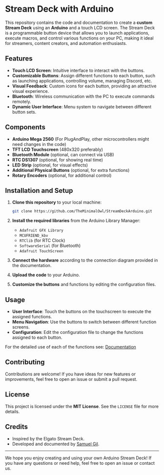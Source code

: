 # Stream Deck with Arduino

This repository contains the code and documentation to create a **custom Stream Deck** using an **Arduino** and a touch LCD screen. The Stream Deck is a programmable button device that allows you to launch applications, execute macros, and control various functions on your PC, making it ideal for streamers, content creators, and automation enthusiasts.

## Features

- **Touch LCD Screen**: Intuitive interface to interact with the buttons.
- **Customizable Buttons**: Assign different functions to each button, such as launching applications, controlling volume, managing Discord, etc.
- **Visual Feedback**: Custom icons for each button, providing an attractive visual experience.
- **Bluetooth**: Wireless communication with the PC to execute commands remotely.
- **Dynamic User Interface**: Menu system to navigate between different button sets.

## Components

- **Arduino Mega 2560** (For PlugAndPlay, other microcontrollers might need changes in the code)
- **TFT LCD Touchscreen** (480x320 preferably)
- **Bluetooth Module** (optional, can connect via USB)
- **RTC DS1307** (optional, for showing real time)
- **LED Strip** (optional, for visual effects)
- **Additional Physical Buttons** (optional, for extra functions)
- **Rotary Encoders** (optional, for additional control)

## Installation and Setup

1. **Clone this repository** to your local machine:
    ```bash
    git clone https://github.com/TheMinimalOwl/StreamDeckArduino.git
    ```

2. **Install the required libraries** from the Arduino Library Manager:
    - `Adafruit GFX Library`
    - `MCUFRIEND_kbv`
    - `RTClib` (for RTC Clock)
    - `SoftwareSerial` (for Bluetooth)
    - `Adafruit TouchScreen`

3. **Connect the hardware** according to the connection diagram provided in the documentation.

4. **Upload the code** to your Arduino.

5. **Customize the buttons** and functions by editing the configuration files.

## Usage

- **User Interface**: Touch the buttons on the touchscreen to execute the assigned functions.
- **Menu Navigation**: Use the buttons to switch between different function screens.
- **Configuration**: Edit the configuration file to change the functions assigned to each button.

For the detailed use of each of the functions see: [Documentation](https://github.com/)

## Contributing

Contributions are welcome! If you have ideas for new features or improvements, feel free to open an issue or submit a pull request.

## License

This project is licensed under the **MIT License**. See the `LICENSE` file for more details.

## Credits

- Inspired by the Elgato Stream Deck.
- Developed and documented by [Samuel Gil](https://github.com/TheMinimalOwl).

---

We hope you enjoy creating and using your own Arduino Stream Deck! If you have any questions or need help, feel free to open an issue or contact us.
